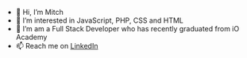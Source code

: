 - 👋 Hi, I’m Mitch
- 👀 I’m interested in JavaScript, PHP, CSS and HTML
- 🌱 I’m am a Full Stack Developer who has recently graduated from iO Academy
- 📫 Reach me on <a href="https://www.linkedin.com/in/tuckermitcht">LinkedIn</a> 

